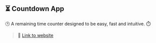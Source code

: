 ## ⏳ Countdown App

🕒 A remaining time counter designed to be easy, fast and intuitive. ⏱️

> 🔗 [Link to website](https://victoandrad.github.io/counter)
>>